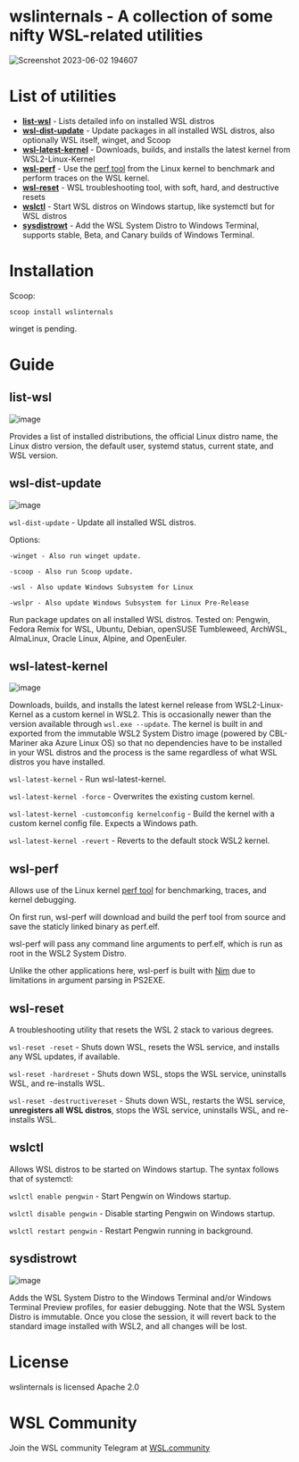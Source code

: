 # wslinternals - A collection of some nifty WSL-related utilities

![Screenshot 2023-06-02 194607](https://github.com/sirredbeard/wslinternals/assets/33820650/419c5854-bb69-4d95-8f1f-6e8f0b8ac6b0)

# List of utilities

* **[list-wsl](https://github.com/sirredbeard/wslinternals#list-wsl)** - Lists detailed info on installed WSL distros
* **[wsl-dist-update](https://github.com/sirredbeard/wslinternals#wsl-dist-update)** - Update packages in all installed WSL distros, also optionally WSL itself, winget, and Scoop
* **[wsl-latest-kernel](https://github.com/sirredbeard/wslinternals#wsl-latest-kernel)** - Downloads, builds, and installs the latest kernel from WSL2-Linux-Kernel
* **[wsl-perf](https://github.com/sirredbeard/wslinternals#wsl-perf)** - Use the [perf tool](https://perf.wiki.kernel.org/index.php/Useful_Links) from the Linux kernel to benchmark and perform traces on the WSL kernel.
* **[wsl-reset](https://github.com/sirredbeard/wslinternals#wsl-reset)** - WSL troubleshooting tool, with soft, hard, and destructive resets
* **[wslctl](https://github.com/sirredbeard/wslinternals#wslctl)** - Start WSL distros on Windows startup, like systemctl but for WSL distros
* **[sysdistrowt](https://github.com/sirredbeard/wslinternals#sysdistrowt)** - Add the WSL System Distro to Windows Terminal, supports stable, Beta, and Canary builds of Windows Terminal.

# Installation

Scoop:

`scoop install wslinternals`

winget is pending.

# Guide

## list-wsl

![image](https://github.com/sirredbeard/wslinternals/assets/33820650/ab1f68b0-c2e5-4e0e-bccd-2c5bcf212a1a)

Provides a list of installed distributions, the official Linux distro name, the Linux distro version, the default user, systemd status, current state, and WSL version.

## wsl-dist-update

![image](https://github.com/sirredbeard/wslinternals/assets/33820650/e1b49c52-c87e-448d-9884-f296165060d6)

`wsl-dist-update` - Update all installed WSL distros.

Options:

    -winget - Also run winget update.

    -scoop - Also run Scoop update.

    -wsl - Also update Windows Subsystem for Linux

    -wslpr - Also update Windows Subsystem for Linux Pre-Release

Run package updates on all installed WSL distros. Tested on: Pengwin, Fedora Remix for WSL, Ubuntu, Debian, openSUSE Tumbleweed, ArchWSL, AlmaLinux, Oracle Linux, Alpine, and OpenEuler.

## wsl-latest-kernel

![image](https://github.com/sirredbeard/wslinternals/assets/33820650/6ddbda88-da15-4d5d-896a-b42e44503e8b)

Downloads, builds, and installs the latest kernel release from WSL2-Linux-Kernel as a custom kernel in WSL2. This is occasionally newer than the version available through `wsl.exe --update`. The kernel is built in and exported from the immutable WSL2 System Distro image (powered by CBL-Mariner aka Azure Linux OS) so that no dependencies have to be installed in your WSL distros and the process is the same regardless of what WSL distros you have installed.

`wsl-latest-kernel` - Run wsl-latest-kernel.

`wsl-latest-kernel -force` - Overwrites the existing custom kernel.

`wsl-latest-kernel -customconfig kernelconfig` - Build the kernel with a custom kernel config file. Expects a Windows path.

`wsl-latest-kernel -revert` - Reverts to the default stock WSL2 kernel.

## wsl-perf

Allows use of the Linux kernel [perf tool](https://perf.wiki.kernel.org/index.php/Useful_Links) for benchmarking, traces, and kernel debugging.

On first run, wsl-perf will download and build the perf tool from source and save the staticly linked binary as perf.elf.

wsl-perf will pass any command line arguments to perf.elf, which is run as root in the WSL2 System Distro.

Unlike the other applications here, wsl-perf is built with [Nim](https://nim-lang.org/) due to limitations in argument parsing in PS2EXE.

## wsl-reset

A troubleshooting utility that resets the WSL 2 stack to various degrees.

`wsl-reset -reset` - Shuts down WSL, resets the WSL service, and installs any WSL updates, if available.

`wsl-reset -hardreset` - Shuts down WSL, stops the WSL service, uninstalls WSL, and re-installs WSL.

`wsl-reset -destructivereset` - Shuts down WSL, restarts the WSL service, **unregisters all WSL distros**, stops the WSL service, uninstalls WSL, and re-installs WSL.

## wslctl

Allows WSL distros to be started on Windows startup. The syntax follows that of systemctl:

`wslctl enable pengwin` - Start Pengwin on Windows startup.

`wslctl disable pengwin` - Disable starting Pengwin on Windows startup.

`wslctl restart pengwin` - Restart Pengwin running in background.

## sysdistrowt

![image](https://github.com/sirredbeard/wslinternals/assets/33820650/ea645f9e-af55-47f2-8ccf-5a14aa5e7d3b)

Adds the WSL System Distro to the Windows Terminal and/or Windows Terminal Preview profiles, for easier debugging. Note that the WSL System Distro is immutable. Once you close the session, it will revert back to the standard image installed with WSL2, and all changes will be lost.

# License

wslinternals is licensed Apache 2.0

# WSL Community

Join the WSL community Telegram at [WSL.community](https://wsl.community)
